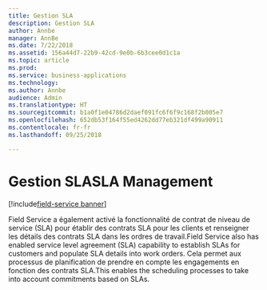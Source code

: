```yaml
---
title: Gestion SLA
description: Gestion SLA
author: Annbe
manager: AnnBe
ms.date: 7/22/2018
ms.assetid: 156a44d7-22b9-42cd-9e0b-6b3cee0d1c1a
ms.topic: article
ms.prod: 
ms.service: business-applications
ms.technology: 
ms.author: Annbe
audience: Admin
ms.translationtype: HT
ms.sourcegitcommit: b1a0f1e04786d2daef091fc6f6f9c168f2b005e7
ms.openlocfilehash: 652db53f164f55ed4262dd77eb321df499a90911
ms.contentlocale: fr-fr
ms.lasthandoff: 09/25/2018

---
```

#  <a name="sla-management"></a><span data-ttu-id="d21c8-103">Gestion SLA</span><span class="sxs-lookup"><span data-stu-id="d21c8-103">SLA Management</span></span>

[!include[field-service banner](../../includes/field-service.md)]




<span data-ttu-id="d21c8-104">Field Service a également activé la fonctionnalité de contrat de niveau de service (SLA) pour établir des contrats SLA pour les clients et renseigner les détails des contrats SLA dans les ordres de travail.</span><span class="sxs-lookup"><span data-stu-id="d21c8-104">Field Service also has enabled service level agreement (SLA) capability to establish SLAs for customers and populate SLA details into work orders.</span></span> <span data-ttu-id="d21c8-105">Cela permet aux processus de planification de prendre en compte les engagements en fonction des contrats SLA.</span><span class="sxs-lookup"><span data-stu-id="d21c8-105">This enables the scheduling processes to take into account commitments based on SLAs.</span></span>


